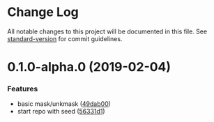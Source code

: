 # Change Log

All notable changes to this project will be documented in this file. See [standard-version](https://github.com/conventional-changelog/standard-version) for commit guidelines.

<a name="0.1.0-alpha.0"></a>
# 0.1.0-alpha.0 (2019-02-04)


### Features

* basic mask/unkmask ([49dab00](https://github.com/brunobertolini/remask/commit/49dab00))
* start repo with seed ([56331d1](https://github.com/brunobertolini/remask/commit/56331d1))
